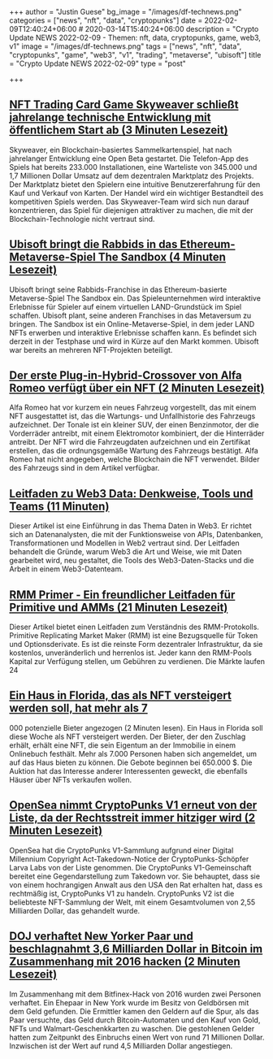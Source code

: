 +++
author = "Justin Guese"
bg_image = "/images/df-technews.png"
categories = ["news", "nft", "data", "cryptopunks"]
date = 2022-02-09T12:40:24+06:00 # 2020-03-14T15:40:24+06:00
description = "Crypto Update NEWS 2022-02-09 - Themen: nft, data, cryptopunks, game, web3, v1"
image = "/images/df-technews.png"
tags = ["news", "nft", "data", "cryptopunks", "game", "web3", "v1", "trading", "metaverse", "ubisoft"]
title = "Crypto Update NEWS 2022-02-09"
type = "post"

+++

## [NFT Trading Card Game Skyweaver schließt jahrelange technische Entwicklung mit öffentlichem Start ab (3 Minuten Lesezeit)](https://www.coindesk.com/tech/2022/02/08/nft-trading-card-game-skyweaver-wraps-yearslong-tech-build-with-public-launch/)

 Skyweaver, ein Blockchain-basiertes Sammelkartenspiel, hat nach jahrelanger Entwicklung eine Open Beta gestartet. Die Telefon-App des Spiels hat bereits 233.000 Installationen, eine Warteliste von 345.000 und 1,7 Millionen Dollar Umsatz auf dem dezentralen Marktplatz des Projekts. Der Marktplatz bietet den Spielern eine intuitive Benutzererfahrung für den Kauf und Verkauf von Karten. Der Handel wird ein wichtiger Bestandteil des kompetitiven Spiels werden. Das Skyweaver-Team wird sich nun darauf konzentrieren, das Spiel für diejenigen attraktiver zu machen, die mit der Blockchain-Technologie nicht vertraut sind.

## [Ubisoft bringt die Rabbids in das Ethereum-Metaverse-Spiel The Sandbox (4 Minuten Lesezeit)](https://decrypt.co/92350/ubisoft-bringing-rabbids-to-the-sandbox-ethereum-metaverse-game)

 Ubisoft bringt seine Rabbids-Franchise in das Ethereum-basierte Metaverse-Spiel The Sandbox ein. Das Spieleunternehmen wird interaktive Erlebnisse für Spieler auf einem virtuellen LAND-Grundstück im Spiel schaffen. Ubisoft plant, seine anderen Franchises in das Metaversum zu bringen. The Sandbox ist ein Online-Metaverse-Spiel, in dem jeder LAND NFTs erwerben und interaktive Erlebnisse schaffen kann. Es befindet sich derzeit in der Testphase und wird in Kürze auf den Markt kommen. Ubisoft war bereits an mehreren NFT-Projekten beteiligt.

## [Der erste Plug-in-Hybrid-Crossover von Alfa Romeo verfügt über ein NFT (2 Minuten Lesezeit)](https://arstechnica.com/cars/2022/02/alfa-romeos-first-plug-in-hybrid-crossover-comes-with-an-nft/)

 Alfa Romeo hat vor kurzem ein neues Fahrzeug vorgestellt, das mit einem NFT ausgestattet ist, das die Wartungs- und Unfallhistorie des Fahrzeugs aufzeichnet. Der Tonale ist ein kleiner SUV, der einen Benzinmotor, der die Vorderräder antreibt, mit einem Elektromotor kombiniert, der die Hinterräder antreibt. Der NFT wird die Fahrzeugdaten aufzeichnen und ein Zertifikat erstellen, das die ordnungsgemäße Wartung des Fahrzeugs bestätigt. Alfa Romeo hat nicht angegeben, welche Blockchain die NFT verwendet. Bilder des Fahrzeugs sind in dem Artikel verfügbar.

## [Leitfaden zu Web3 Data: Denkweise, Tools und Teams (11 Minuten)](https://ath.mirror.xyz/w2cxg5OP1OEcqvSgsEjSSyKRJhPmam0w-fXGogiG-8g)

 Dieser Artikel ist eine Einführung in das Thema Daten in Web3. Er richtet sich an Datenanalysten, die mit der Funktionsweise von APIs, Datenbanken, Transformationen und Modellen in Web2 vertraut sind. Der Leitfaden behandelt die Gründe, warum Web3 die Art und Weise, wie mit Daten gearbeitet wird, neu gestaltet, die Tools des Web3-Daten-Stacks und die Arbeit in einem Web3-Datenteam.

## [RMM Primer - Ein freundlicher Leitfaden für Primitive und AMMs (21 Minuten Lesezeit)](https://primitive.mirror.xyz/Audtl29HY_rnhN4E2LwnP7-zjDcDGAyXZ4h3QpDeajg)

 Dieser Artikel bietet einen Leitfaden zum Verständnis des RMM-Protokolls. Primitive Replicating Market Maker (RMM) ist eine Bezugsquelle für Token und Optionsderivate. Es ist die reinste Form dezentraler Infrastruktur, da sie kostenlos, unveränderlich und herrenlos ist. Jeder kann den RMM-Pools Kapital zur Verfügung stellen, um Gebühren zu verdienen. Die Märkte laufen 24

## [Ein Haus in Florida, das als NFT versteigert werden soll, hat mehr als 7](https://fortune.com/2022/02/08/nft-home-auction-florida-7000-bidders/)

000 potenzielle Bieter angezogen (2 Minuten lesen). Ein Haus in Florida soll diese Woche als NFT versteigert werden. Der Bieter, der den Zuschlag erhält, erhält eine NFT, die sein Eigentum an der Immobilie in einem Onlinebuch festhält. Mehr als 7.000 Personen haben sich angemeldet, um auf das Haus bieten zu können. Die Gebote beginnen bei 650.000 $. Die Auktion hat das Interesse anderer Interessenten geweckt, die ebenfalls Häuser über NFTs verkaufen wollen.

## [OpenSea nimmt CryptoPunks V1 erneut von der Liste, da der Rechtsstreit immer hitziger wird (2 Minuten Lesezeit)](https://cointelegraph.com/news/opensea-once-again-delists-cryptopunks-v1-as-legal-battle-heats-up)

 OpenSea hat die CryptoPunks V1-Sammlung aufgrund einer Digital Millennium Copyright Act-Takedown-Notice der CryptoPunks-Schöpfer Larva Labs von der Liste genommen. Die CryptoPunks V1-Gemeinschaft bereitet eine Gegendarstellung zum Takedown vor. Sie behauptet, dass sie von einem hochrangigen Anwalt aus den USA den Rat erhalten hat, dass es rechtmäßig ist, CryptoPunks V1 zu handeln. CryptoPunks V2 ist die beliebteste NFT-Sammlung der Welt, mit einem Gesamtvolumen von 2,55 Milliarden Dollar, das gehandelt wurde.

## [DOJ verhaftet New Yorker Paar und beschlagnahmt 3,6 Milliarden Dollar in Bitcoin im Zusammenhang mit 2016 hacken (2 Minuten Lesezeit)](https://www.npr.org/2022/02/08/1079220600/doj-arrests-new-york-couple-and-seizes-3-6-billion-in-bitcoin-related-to-2016-ha)

 Im Zusammenhang mit dem Bitfinex-Hack von 2016 wurden zwei Personen verhaftet. Ein Ehepaar in New York wurde im Besitz von Geldbörsen mit dem Geld gefunden. Die Ermittler kamen den Geldern auf die Spur, als das Paar versuchte, das Geld durch Bitcoin-Automaten und den Kauf von Gold, NFTs und Walmart-Geschenkkarten zu waschen. Die gestohlenen Gelder hatten zum Zeitpunkt des Einbruchs einen Wert von rund 71 Millionen Dollar. Inzwischen ist der Wert auf rund 4,5 Milliarden Dollar angestiegen.

